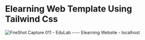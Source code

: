 <h1>Elearning Web Template Using Tailwind Css</h1>

![FireShot Capture 011 - EduLab ---- Elearning Website - localhost](https://github.com/sofikul100/edule/assets/121492313/1133fa71-f3de-405a-aff8-61a27e9842c2)
